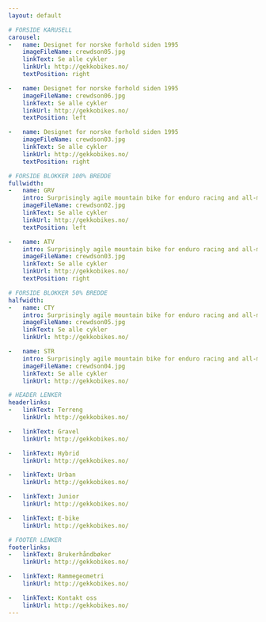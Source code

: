```yaml
---
layout: default

# FORSIDE KARUSELL
carousel:
-   name: Designet for norske forhold siden 1995
    imageFileName: crewdson05.jpg
    linkText: Se alle cykler
    linkUrl: http://gekkobikes.no/
    textPosition: right

-   name: Designet for norske forhold siden 1995
    imageFileName: crewdson06.jpg
    linkText: Se alle cykler
    linkUrl: http://gekkobikes.no/
    textPosition: left

-   name: Designet for norske forhold siden 1995
    imageFileName: crewdson03.jpg
    linkText: Se alle cykler
    linkUrl: http://gekkobikes.no/
    textPosition: right

# FORSIDE BLOKKER 100% BREDDE 
fullwidth:
-   name: GRV
    intro: Surprisingly agile mountain bike for enduro racing and all-mountain competitions
    imageFileName: crewdson02.jpg
    linkText: Se alle cykler
    linkUrl: http://gekkobikes.no/
    textPosition: left

-   name: ATV
    intro: Surprisingly agile mountain bike for enduro racing and all-mountain competitions
    imageFileName: crewdson03.jpg
    linkText: Se alle cykler
    linkUrl: http://gekkobikes.no/
    textPosition: right

# FORSIDE BLOKKER 50% BREDDE 
halfwidth:
-   name: CTY
    intro: Surprisingly agile mountain bike for enduro racing and all-mountain competitions
    imageFileName: crewdson05.jpg
    linkText: Se alle cykler
    linkUrl: http://gekkobikes.no/

-   name: STR
    intro: Surprisingly agile mountain bike for enduro racing and all-mountain competitions
    imageFileName: crewdson04.jpg
    linkText: Se alle cykler
    linkUrl: http://gekkobikes.no/

# HEADER LENKER
headerlinks:
-   linkText: Terreng
    linkUrl: http://gekkobikes.no/

-   linkText: Gravel
    linkUrl: http://gekkobikes.no/

-   linkText: Hybrid
    linkUrl: http://gekkobikes.no/

-   linkText: Urban
    linkUrl: http://gekkobikes.no/

-   linkText: Junior
    linkUrl: http://gekkobikes.no/

-   linkText: E-bike
    linkUrl: http://gekkobikes.no/

# FOOTER LENKER
footerlinks:
-   linkText: Brukerhåndbøker
    linkUrl: http://gekkobikes.no/

-   linkText: Rammegeometri
    linkUrl: http://gekkobikes.no/

-   linkText: Kontakt oss
    linkUrl: http://gekkobikes.no/
---
```

